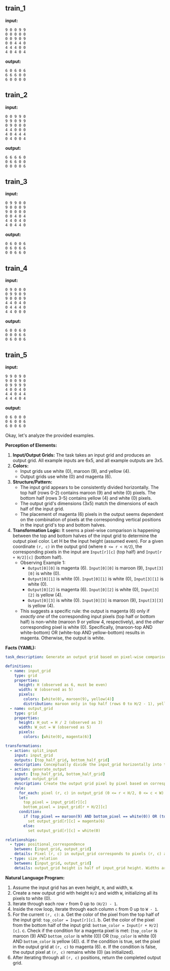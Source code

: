 
## train_1

**input:**
```
9 0 0 9 9
0 0 0 0 0
0 0 9 0 9
0 0 4 4 0
4 4 4 0 0
4 0 4 0 4
```


**output:**
```
6 0 6 0 6
6 6 6 0 0
6 0 0 0 0
```


## train_2

**input:**
```
0 0 9 9 0
9 9 0 9 9
0 9 0 0 0
4 4 0 0 0
4 0 4 4 4
0 4 0 0 4
```


**output:**
```
6 6 6 6 0
0 6 6 0 0
0 0 0 0 6
```


## train_3

**input:**
```
0 9 9 0 0
9 0 0 0 9
9 0 0 0 0
0 0 4 0 4
4 4 0 4 0
4 0 4 4 0
```


**output:**
```
0 6 0 0 6
0 6 0 6 6
0 0 6 6 0
```


## train_4

**input:**
```
0 9 0 0 0
0 9 9 0 9
9 0 0 0 9
4 4 0 4 0
0 4 4 4 0
4 4 0 0 0
```


**output:**
```
6 0 0 6 0
0 0 0 6 6
0 6 0 0 6
```


## train_5

**input:**
```
9 9 0 9 0
9 0 0 9 0
0 9 9 9 9
4 0 0 4 0
4 4 0 4 4
4 4 4 0 4
```


**output:**
```
0 6 0 0 0
0 6 0 0 6
6 0 0 6 0
```

Okay, let's analyze the provided examples.

**Perception of Elements:**

1.  **Input/Output Grids:** The task takes an input grid and produces an output grid. All example inputs are 6x5, and all example outputs are 3x5.
2.  **Colors:**
    *   Input grids use white (0), maroon (9), and yellow (4).
    *   Output grids use white (0) and magenta (6).
3.  **Structure/Pattern:**
    *   The input grid appears to be consistently divided horizontally. The top half (rows 0-2) contains maroon (9) and white (0) pixels. The bottom half (rows 3-5) contains yellow (4) and white (0) pixels.
    *   The output grid's dimensions (3x5) match the dimensions of each half of the input grid.
    *   The placement of magenta (6) pixels in the output seems dependent on the combination of pixels at the corresponding vertical positions in the input grid's top and bottom halves.
4.  **Transformation Logic:** It seems a pixel-wise comparison is happening between the top and bottom halves of the input grid to determine the output pixel color. Let H be the input height (assumed even). For a given coordinate `(r, c)` in the output grid (where `0 <= r < H/2`), the corresponding pixels in the input are `Input[r][c]` (top half) and `Input[r + H/2][c]` (bottom half).
    *   Observing Example 1:
        *   `Output[0][0]` is magenta (6). `Input[0][0]` is maroon (9), `Input[3][0]` is white (0).
        *   `Output[0][1]` is white (0). `Input[0][1]` is white (0), `Input[3][1]` is white (0).
        *   `Output[0][2]` is magenta (6). `Input[0][2]` is white (0), `Input[3][2]` is yellow (4).
        *   `Output[0][3]` is white (0). `Input[0][3]` is maroon (9), `Input[3][3]` is yellow (4).
    *   This suggests a specific rule: the output is magenta (6) only if *exactly one* of the corresponding input pixels (top half or bottom half) is non-white (maroon 9 or yellow 4, respectively), and the *other* corresponding pixel is white (0). Specifically, (maroon-top AND white-bottom) OR (white-top AND yellow-bottom) results in magenta. Otherwise, the output is white.

**Facts (YAML):**


```yaml
task_description: Generate an output grid based on pixel-wise comparison between the top and bottom halves of the input grid.

definitions:
  - name: input_grid
    type: grid
    properties:
      height: H (observed as 6, must be even)
      width: W (observed as 5)
      pixels:
        colors: [white(0), maroon(9), yellow(4)]
        distribution: maroon only in top half (rows 0 to H/2 - 1), yellow only in bottom half (rows H/2 to H - 1)
  - name: output_grid
    type: grid
    properties:
      height: H_out = H / 2 (observed as 3)
      width: W_out = W (observed as 5)
      pixels:
        colors: [white(0), magenta(6)]

transformations:
  - action: split_input
    input: input_grid
    outputs: [top_half_grid, bottom_half_grid]
    description: Conceptually divide the input_grid horizontally into two subgrids of equal height (H/2 x W).
  - action: generate_output
    input: [top_half_grid, bottom_half_grid]
    output: output_grid
    description: Create the output grid pixel by pixel based on corresponding pixels from the input halves.
    rule:
      for_each: pixel (r, c) in output_grid (0 <= r < H/2, 0 <= c < W)
      let:
        top_pixel = input_grid[r][c]
        bottom_pixel = input_grid[r + H/2][c]
      condition:
        if (top_pixel == maroon(9) AND bottom_pixel == white(0)) OR (top_pixel == white(0) AND bottom_pixel == yellow(4)):
          set output_grid[r][c] = magenta(6)
        else:
          set output_grid[r][c] = white(0)

relationships:
  - type: positional_correspondence
    between: [input_grid, output_grid]
    details: Pixel (r, c) in output_grid corresponds to pixels (r, c) and (r + H/2, c) in input_grid.
  - type: size_relation
    between: [input_grid, output_grid]
    details: output_grid height is half of input_grid height. Widths are equal.
```


**Natural Language Program:**

1.  Assume the input grid has an even height, `H`, and width, `W`.
2.  Create a new output grid with height `H/2` and width `W`, initializing all its pixels to white (0).
3.  Iterate through each row `r` from 0 up to `(H/2) - 1`.
4.  Inside the row loop, iterate through each column `c` from 0 up to `W - 1`.
5.  For the current `(r, c)`:
    a.  Get the color of the pixel from the top half of the input grid: `top_color = Input[r][c]`.
    b.  Get the color of the pixel from the bottom half of the input grid: `bottom_color = Input[r + H/2][c]`.
    c.  Check if the condition for a magenta pixel is met: (`top_color` is maroon (9) AND `bottom_color` is white (0)) OR (`top_color` is white (0) AND `bottom_color` is yellow (4)).
    d.  If the condition is true, set the pixel in the output grid at `(r, c)` to magenta (6).
    e.  If the condition is false, the output pixel at `(r, c)` remains white (0) (as initialized).
6.  After iterating through all `(r, c)` positions, return the completed output grid.
